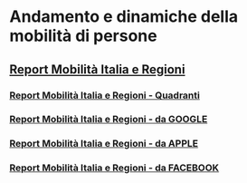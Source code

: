 
# Andamento e dinamiche della mobilità di persone 

## [Report Mobilità Italia e Regioni](https://polis-lombardia.github.io/mobilita/Report-Mobilita-Italia-e-Regioni.html) 

### [Report Mobilità Italia e Regioni - Quadranti](https://polis-lombardia.github.io/mobilita/Report-Mobilita-Quadranti.html) 

### [Report Mobilità Italia e Regioni - da GOOGLE](https://polis-lombardia.github.io/mobilita/Google-Report-Mobilita-Italia-Regioni-Province.html) 

### [Report Mobilità Italia e Regioni - da APPLE](https://polis-lombardia.github.io/mobilita/Apple-Report-Mobilita-Italia-Regioni-Province.html) 

### [Report Mobilità Italia e Regioni - da FACEBOOK](https://polis-lombardia.github.io/mobilita/Facebook-Report-Mobilita-Italia-Regioni.html) 
